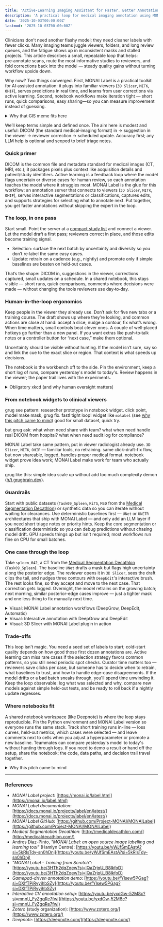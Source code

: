 ```yaml
---
title: 'Active‑Learning Imaging Assistant for Faster, Better Annotations'
description: 'A practical loop for medical imaging annotation using MONAI Label and active learning'
date: '2025-10-03T00:00:00Z'
lastmod: '2025-10-03T00:00:00Z'  
---
```


Clinicians don't need another flashy model; they need cleaner labels with fewer clicks. Many imaging teams juggle viewers, folders, and long review queues, and the fatigue shows up in inconsistent masks and stalled projects. This article describes a small, repeatable _loop_ that helps: pre‑annotate scans, route the most informative studies to reviewers, and fold corrections back into the model — steady quality gains without turning workflow upside down.

Why now? Two things converged. First, MONAI Label is a practical toolkit for AI‑assisted annotation: it plugs into familiar viewers (`3D Slicer`, `MITK`, `OHIF`), serves predictions in real time, and learns from user corrections via active learning. Second, notebook workflows make iteration tight — short runs, quick comparisons, easy sharing—so you can measure improvement instead of guessing.

<details>
<summary>Why that GIS meme fits here</summary>

Missing sidecar files in GIS have the same energy as incomplete medical image shares: DICOM without key metadata, masks without the paired scan, or half‑pinned environments. The point isn’t the meme — it’s the reminder to prefer shareable, reproducible setups. See the meme: [“missing sidecar files”](https://www.linkedin.com/posts/milan-janosov_i-will-officially-post-this-every-time-i-activity-7378323152818470912-IVz3?utm_source=share&utm_medium=member_desktop&rcm=ACoAADSJzvgBkjBd85IWDyUWA6ttzq8B-NDq-Hs). Background on medical image sharing and setup friction: [1](https://www.mantralabsglobal.com/blog/how-are-medical-images-shared-among-healthcare-enterprises/), [3](https://docs.monai.io/projects/label/en/latest/installation.html), [5](https://monai.io/deploy.html).

</details>

We’ll keep terms simple and defined once. The aim here is modest and useful: DICOM (the standard medical‑imaging format) in → suggestion in the viewer → reviewer correction → scheduled update. Accuracy first; any LLM help is optional and scoped to brief triage notes.

### Quick primer

DICOM is the common file and metadata standard for medical images (CT, MRI, etc.); it packages pixels plus context like acquisition details and patient/study identifiers. Active learning is a feedback loop where the model flags uncertain or diverse cases for human review, so each annotation teaches the model where it struggles most. MONAI Label is the glue for this workflow: an annotation server that connects to viewers (`3D Slicer`, `MITK`, `OHIF`), serves interactive segmentations or classifications, captures edits, and supports strategies for selecting what to annotate next. Put together, you get faster annotations without skipping the expert in the loop.

### The loop, in one pass

Start small. Point the server at a [compact study list](https://www.zotero.org/) and connect a viewer. Let the model draft a first pass; reviewers correct in place, and those edits become training signal.

- Selection: surface the next batch by uncertainty and diversity so you don’t re‑label the same easy cases.
- Update: retrain on a cadence (e.g., nightly) and promote only if simple baselines are beaten on held‑out cases.

That’s the shape: DICOM in, suggestions in the viewer, corrections captured, small updates on a schedule. In a shared notebook, this stays visible — short runs, quick comparisons, comments where decisions were made — without changing the tools reviewers use day‑to‑day.

### Human‑in‑the‑loop ergonomics

Keep people in the viewer they already use. Don’t ask for five new tabs or a training course. The draft shows up where they’re looking, and common actions are close at hand: accept a slice, nudge a contour, fix what’s wrong. When time matters, small controls beat clever ones. A couple of well‑placed hotkeys go further than a new panel. If you want extras like push‑to‑talk notes or a controller button for “next case,” make them optional.

Uncertainty should be visible without hunting. If the model isn’t sure, say so and link the cue to the exact slice or region. That context is what speeds up decisions.

The notebook is the workbench off to the side. Pin the environment, keep a short log of runs, compare yesterday's model to today's. Review happens in the viewer; the paper trail lives with the experiments.

<details>
<summary>Obligatory xkcd (and why human oversight matters)</summary>

![xkcd: Watson Medical Algorithm](https://imgs.xkcd.com/comics/watson_medical_algorithm.png)

_[xkcd #1619](https://xkcd.com/1619/): This is what happens when you skip the "reviewer in the loop" step. Our approach keeps humans in the driver's seat; the model suggests, reviewers decide._

</details>

### From notebook widgets to clinical viewers

grug see pattern: researcher prototype in notebook widget. click point, model make mask, grug fix. fast! tight loop! widget like `molabel` (see [why this pitch came to mind](#why-this-pitch-came-to-mind)) good for small dataset, quick try.

but grug ask: what when need share with team? what when need handle real DICOM from hospital? what when need audit log for compliance?

MONAI Label take same pattern, put in viewer radiologist already use. `3D Slicer`, `MITK`, `OHIF` — familiar tools, no retraining. same click-draft-fix flow, but now shareable, logged, handles proper medical format. notebook widget prove idea work; MONAI Label make work for team who actually ship.

grug like this: simple idea scale up without add too much complexity demon ([h/t grugbrain.dev](https://grugbrain.dev/)).

### Guardrails

Start with public datasets (`Task09_Spleen`, `KiTS`, `MSD` from the [Medical Segmentation Decathlon](http://medicaldecathlon.com/)) or synthetic data so you can iterate without waiting for clearances. Use deterministic baselines first — `UNet` or `UNETR` architectures that ship with MONAI Label — and only add an LLM layer if you need short triage notes or priority hints. Keep the core segmentation or classification deterministic so you can debug predictions without chasing model drift. GPU speeds things up but isn't required; most workflows run fine on CPU for small batches.

### One case through the loop

Take `spleen_042`, a CT from the [Medical Segmentation Decathlon](http://medicaldecathlon.com/) (`Task09_Spleen`). The baseline `UNet` drafts a mask but flags high uncertainty along the posterior edge. The reviewer opens it in `3D Slicer`, sees the draft clips the tail, and nudges three contours with `DeepEdit`'s interactive brush. The rest looks fine, so they accept and move to the next case. That correction gets logged. Overnight, the model retrains on the growing batch; next morning, similar posterior-edge cases improve — just a tighter mask and one less thing to fix manually next time.

<details>
<summary>Visual: MONAI Label annotation workflows (DeepGrow, DeepEdit, Automatic)</summary>

![MONAI Label annotation algorithms](./assets/annotation_algorithms.png "Source: MONAI Label talks by Andres Diaz-Pinto")

</details>

<details>
<summary>Visual: Interactive annotation with DeepGrow and DeepEdit</summary>

![DeepGrow and DeepEdit workflow diagrams](./assets/deepgrow_deepedit_diagram.png "Source: MONAI Label talks by Andres Diaz-Pinto")

</details>

<details>
<summary>Visual: 3D Slicer with MONAI Label plugin in action</summary>

![3D Slicer interface with MONAI Label plugin showing lung segmentation](./assets/3d_slicer_monailabel.png "Source: MONAI Label talks by Andres Diaz-Pinto")

</details>

### Trade-offs

This loop isn't magic. You need a seed set of labels to start; cold-start quality depends on how good those first dozen annotations are. Active learning can miss rare cases if the selection strategy favors common patterns, so you still need periodic spot checks. Curator time matters too — reviewers save clicks per case, but someone has to decide when to retrain, what baselines to trust, and how to handle edge-case disagreements. If the model drifts or a bad batch sneaks through, you'll spend time unwinding it. Keep the loop observable: log what was selected and why, compare new models against simple held-out tests, and be ready to roll back if a nightly update regresses.

### Where notebooks fit

A shared notebook workspace (like Deepnote) is where the loop stays reproducible. Pin the Python environment and MONAI Label version so everyone runs the same stack. Track short training runs in-line — loss curves, held-out metrics, which cases were selected — and leave comments next to cells when you adjust a hyperparameter or promote a new baseline. Teammates can compare yesterday's model to today's without hunting through logs. If you need to demo a result or hand off the setup, share the notebook; the code, data paths, and decision trail travel together.

<details>
<summary>Why this pitch came to mind</summary>

I saw a [gamepad-driven annotation demo](https://youtu.be/fYlsew5PGag?si=DXlfTPiRvyihbSZv) where you could zip through examples using controller buttons and speech input-back, forward, label — without touching a mouse. That flow stuck with me. When I started thinking about MONAI Label and active learning, the pieces connected: same "keep reviewers in their tools" energy, but now applied to medical imaging with real clinical utility. There's also [this CV setup demo](https://youtu.be/yxdGw-52M8c?si=mnnU_FyZgqRe7fwi) showing interactive annotation with Meta's segment-anything model in a notebook — reactive UI, instant feedback, practical for dataset work. It felt natural to pull those ideas together and sketch out what a reproducible, shareable annotation loop could look like with MONAI Label at the core.

</details>

---

### References

- *MONAI Label project*: [https://monai.io/label.html](https://monai.io/label.html)
- *MONAI Label documentation*: [https://docs.monai.io/projects/label/en/latest/](https://docs.monai.io/projects/label/en/latest/)
- *MONAI Label GitHub*: [https://github.com/Project-MONAI/MONAILabel](https://github.com/Project-MONAI/MONAILabel)
- *Medical Segmentation Decathlon*: [http://medicaldecathlon.com/](http://medicaldecathlon.com/)
- Andres Diaz-Pinto, *"MONAI Label: an open source image labelling and learning tool"* (Hamlyn Centre): [https://youtu.be/yWJfSmEAstA?si=5kRlsTdy-sn0hDnj](https://youtu.be/yWJfSmEAstA?si=5kRlsTdy-sn0hDnj)
- *"MONAI Label - Training from Scratch"*: [https://youtu.be/3HTh2dqZqew?si=IQaZrjpU_B8IkfoD](https://youtu.be/3HTh2dqZqew?si=IQaZrjpU_B8IkfoD)
- *Gamepad-driven annotation demo*: [https://youtu.be/fYlsew5PGag?si=DXlfTPiRvyihbSZv](https://youtu.be/fYlsew5PGag?si=DXlfTPiRvyihbSZv)
- *Interactive CV annotation setup*: [https://youtu.be/yxdGw-52M8c?si=mnnU_FyZgqRe7fwi](https://youtu.be/yxdGw-52M8c?si=mnnU_FyZgqRe7fwi)
- *Zotero* (study organization): [https://www.zotero.org/](https://www.zotero.org/)
- *Deepnote*: [https://deepnote.com/](https://deepnote.com/)
